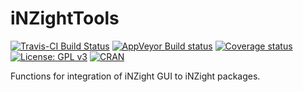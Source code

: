 # iNZightTools
[![Travis-CI Build Status](https://travis-ci.org/iNZightVIT/iNZightTools.svg?branch=dev)](https://travis-ci.org/iNZightVIT/iNZightTools)
[![AppVeyor Build status](https://ci.appveyor.com/api/projects/status/9vx9paf3v4ok95da/branch/dev?svg=true)](https://ci.appveyor.com/project/tmelliott/inzighttools/branch/dev)
[![Coverage status](https://codecov.io/gh/iNZightVIT/iNZightTools/branch/dev/graph/badge.svg)](https://codecov.io/github/iNZightVIT/iNZightTools?branch=dev)
[![License: GPL v3](https://img.shields.io/badge/License-GPL%20v3-blue.svg)](http://www.gnu.org/licenses/gpl-3.0)
[![CRAN](https://www.r-pkg.org/badges/version/iNZightTools)](https://CRAN.R-project.org/package=iNZightTools)


Functions for integration of iNZight GUI to iNZight packages.
